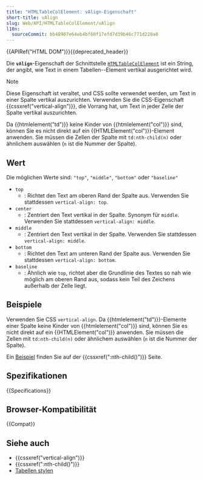 ```yaml
---
title: "HTMLTableColElement: vAlign-Eigenschaft"
short-title: vAlign
slug: Web/API/HTMLTableColElement/vAlign
l10n:
  sourceCommit: bb48907e64eb4bf60f17efd7d39b46c771d220a0
---
```


{{APIRef("HTML DOM")}}{{deprecated_header}}

Die **`vAlign`**-Eigenschaft der Schnittstelle [`HTMLTableColElement`](/de/docs/Web/API/HTMLTableColElement) ist ein String, der angibt, wie Text in einem Tabellen-<col>-Element vertikal ausgerichtet wird.

> [!NOTE]
> Diese Eigenschaft ist veraltet, und CSS sollte verwendet werden, um Text in einer Spalte vertikal auszurichten. Verwenden Sie die CSS-Eigenschaft {{cssxref("vertical-align")}}, die Vorrang hat, um Text in jeder Zelle der Spalte vertikal auszurichten.
>
> Da {{htmlelement("td")}} keine Kinder von {{htmlelement("col")}} sind, können Sie es nicht direkt auf ein {{HTMLElement("col")}}-Element anwenden. Sie müssen die Zellen der Spalte mit `td:nth-child(n)` oder ähnlichem auswählen (`n` ist die Nummer der Spalte).

## Wert

Die möglichen Werte sind: `"top"`, `"middle"`, `"bottom"` oder `"baseline"`

- `top`
  - : Richtet den Text am oberen Rand der Spalte aus. Verwenden Sie stattdessen `vertical-align: top`.
- `center`
  - : Zentriert den Text vertikal in der Spalte. Synonym für `middle`. Verwenden Sie stattdessen `vertical-align: middle`.
- `middle`
  - : Zentriert den Text vertikal in der Spalte. Verwenden Sie stattdessen `vertical-align: middle`.
- `bottom`
  - : Richtet den Text am unteren Rand der Spalte aus. Verwenden Sie stattdessen `vertical-align: bottom`.
- `baseline`
  - : Ähnlich wie `top`, richtet aber die Grundlinie des Textes so nah wie möglich am oberen Rand aus, sodass kein Teil des Zeichens außerhalb der Zelle liegt.

## Beispiele

Verwenden Sie CSS `vertical-align`. Da {{htmlelement("td")}}-Elemente einer Spalte keine Kinder von {{htmlelement("col")}} sind, können Sie es nicht direkt auf ein {{HTMLElement("col")}} anwenden. Sie müssen die Zellen mit `td:nth-child(n)` oder ähnlichem auswählen (`n` ist die Nummer der Spalte).

Ein [Beispiel](/de/docs/Web/CSS/:nth-child#styling_a_table_column) finden Sie auf der {{cssxref(":nth-child()")}} Seite.

## Spezifikationen

{{Specifications}}

## Browser-Kompatibilität

{{Compat}}

## Siehe auch

- {{cssxref("vertical-align")}}
- {{cssxref(":nth-child()")}}
- [Tabellen stylen](/de/docs/Learn/CSS/Building_blocks/Styling_tables)
